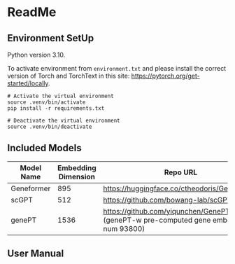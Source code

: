 # ReadMe

## Environment SetUp

Python version 3.10.

To activate environment from `environment.txt` and please install the correct
version of Torch and TorchText in this
site: https://pytorch.org/get-started/locally.

```
# Activate the virtual environment
source .venv/bin/activate
pip install -r requirements.txt

# Deactivate the virtual environment
source .venv/bin/deactivate
```

## Included Models

| Model Name | Embedding Dimension | Repo URL                                                                                  |
|------------|---------------------|-------------------------------------------------------------------------------------------|
| Geneformer | 895                 | https://huggingface.co/ctheodoris/Geneformer                                              |
| scGPT      | 512                 | https://github.com/bowang-lab/scGPT.git                                                   |
| genePT     | 1536                | https://github.com/yiqunchen/GenePT.git  (genePT-w pre-computed gene embedding num 93800) |

## User Manual
